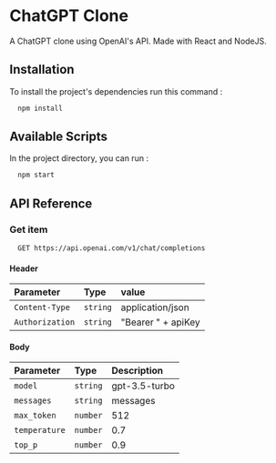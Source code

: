 
# ChatGPT Clone

A ChatGPT clone using OpenAI's API. Made with React and NodeJS.


## Installation

To install the project's dependencies run this command :

```bash
  npm install
```



## Available Scripts

In the project directory, you can run :

```bash
  npm start
```

## API Reference

### Get item

```http
  GET https://api.openai.com/v1/chat/completions
```
#### Header
| Parameter | Type     | value                       |
| :-------- | :------- | :-------------------------------- |
| `Content-Type`      | `string` | application/json |
| `Authorization`      | `string` | "Bearer " + apiKey |


#### Body
| Parameter | Type     | Description                       |
| :-------- | :------- | :-------------------------------- |
| `model`      | `string` | gpt-3.5-turbo |
| `messages`      | `string` | messages |
| `max_token`      | `number` | 512 |
| `temperature`      | `number` | 0.7 |
| `top_p`      | `number` | 0.9 |



